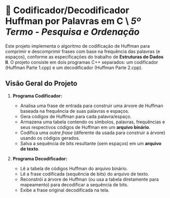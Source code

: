 # 📂 Codificador/Decodificador Huffman por Palavras em C \ ***5º Termo - Pesquisa e Ordenação***

Este projeto implementa o algoritmo de codificação de Huffman para comprimir e descomprimir frases com base na frequência das palavras (e espaços), conforme as especificações do trabalho de **Estruturas de Dados II**. O projeto consiste em dois programas C++ separados: um codificador (Huffman Parte 1.cpp) e um decodificador (Huffman Parte 2.cpp).

## Visão Geral do Projeto

1.  **Programa Codificador:**

    *   Analisa uma frase de entrada para construir uma árvore de Huffman baseada na frequência de suas palavras e espaços.
    *   Gera códigos de Huffman para cada palavra/espaço.
    *   Armazena uma tabela contendo os símbolos, palavras, frequências e seus respectivos códigos de Huffman em um **arquivo binário**.
    *   Codifica uma *outra frase* (diferente da usada para construir a árvore) usando os códigos gerados.
    *   Salva a sequência de bits resultante (sem espaços) em um **arquivo de texto**.
      
3.  **Programa Decodificador:**

    *   Lê a tabela de códigos Huffman do arquivo binário.
    *   Lê a frase codificada (sequência de bits) do arquivo de texto.
    *   Reconstrói a árvore de Huffman (ou usa a tabela diretamente para mapeamento) para decodificar a sequência de bits.
    *   Exibe a frase original decodificada na tela.
